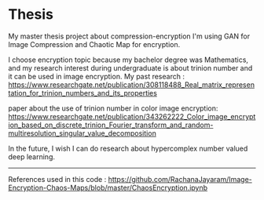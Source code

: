 # Thesis

My master thesis project about compression-encryption
I'm using GAN for Image Compression and Chaotic Map for encryption.

I choose encryption topic because my bachelor degree was Mathematics, and my research interest during undergraduate is about trinion number and it can be used in image encryption.
My past research : https://www.researchgate.net/publication/308118488_Real_matrix_representation_for_trinion_numbers_and_its_properties

paper about the use of trinion number in color image encryption:
https://www.researchgate.net/publication/343262222_Color_image_encryption_based_on_discrete_trinion_Fourier_transform_and_random-multiresolution_singular_value_decomposition

In the future, I wish I can do research about hypercomplex number valued deep learning. 

------------------------------------------------------------
References used in this code :
https://github.com/RachanaJayaram/Image-Encryption-Chaos-Maps/blob/master/ChaosEncryption.ipynb

